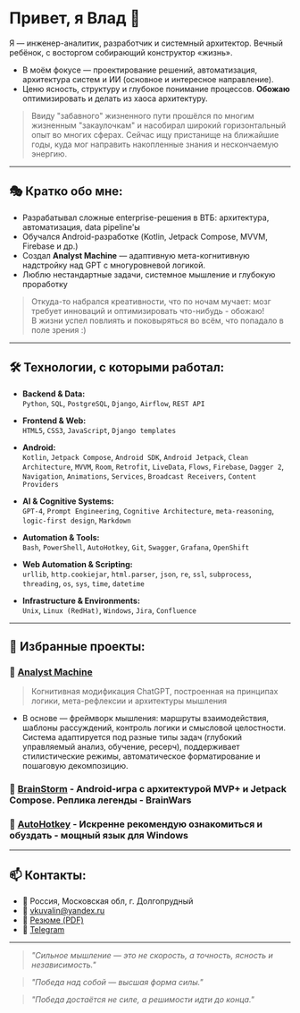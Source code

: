 # Привет, я Влад 👋

Я — инженер-аналитик, разработчик и системный архитектор. Вечный ребёнок, с восторгом собирающий конструктор «жизнь».
- В моём фокусе — проектирование решений, автоматизация, архитектура систем и ИИ (основное и интересное направление).  
- Ценю ясность, структуру и глубокое понимание процессов. **Обожаю** оптимизировать и делать из хаоса архитектуру.

> Ввиду "забавного" жизненного пути прошёлся по многим жизненным "закаулочкам" и насобирал широкий горизонтальный опыт во многих сферах.
> Сейчас ищу пристанище на ближайшие годы, куда мог направить накопленные знания и нескончаемую энергию.

---

## 🎭 Кратко обо мне:

- Разрабатывал сложные enterprise-решения в ВТБ: архитектура, автоматизация, data pipeline'ы
- Обучался Android-разработке (Kotlin, Jetpack Compose, MVVM, Firebase и др.)
- Создал **Analyst Machine** — адаптивную мета-когнитивную надстройку над GPT с многуровневой логикой.
- Люблю нестандартные задачи, системное мышление и глубокую проработку

> Откуда-то набрался креативности, что по ночам мучает: мозг требует инноваций и оптимизировать что-нибудь - обожаю!   
> В жизни успел повлиять и поковыряться во всём, что попадало в поле зрения :)

---

## 🛠️ Технологии, с которыми работал:

- **Backend & Data:**  
`Python`, `SQL`, `PostgreSQL`, `Django`, `Airflow`, `REST API`

- **Frontend & Web:**  
`HTML5`, `CSS3`, `JavaScript`, `Django templates`

- **Android:**  
`Kotlin`, `Jetpack Compose`, `Android SDK`, `Android Jetpack`, `Clean Architecture`,
`MVVM`, `Room`, `Retrofit`, `LiveData`, `Flows`, `Firebase`, `Dagger 2`, `Navigation`, `Animations`, `Services`, `Broadcast Receivers`, `Content Providers`

- **AI & Cognitive Systems:**  
`GPT-4`, `Prompt Engineering`, `Cognitive Architecture`, `meta-reasoning`, `logic-first design`, `Markdown`

- **Automation & Tools:**  
`Bash`, `PowerShell`, `AutoHotkey`, `Git`, `Swagger`, `Grafana`, `OpenShift`

- **Web Automation & Scripting:**  
`urllib`, `http.cookiejar`, `html.parser`, `json`, `re`, `ssl`,
`subprocess`, `threading`, `os`, `sys`, `time`, `datetime`

- **Infrastructure & Environments:**  
`Unix`, `Linux (RedHat)`, `Windows`,  `Jira`, `Confluence`


---

## 📌 Избранные проекты:

### 🤖 [Analyst Machine](https://github.com/Vkuvalin/Analyst-Machine)
> Когнитивная модификация ChatGPT, построенная на принципах логики, мета-рефлексии и архитектуры мышления  

- В основе — фреймворк мышления: маршруты взаимодействия, шаблоны рассуждений,
контроль логики и смысловой целостности. Система адаптируется под разные типы
задач (глубокий управляемый анализ, обучение, ресерч), поддерживает стилистические
режимы, автоматическое форматирование и пошаговую декомпозицию.

### 🧠 [BrainStorm](https://github.com/Vkuvalin/BrainStorm) - Android-игра с архитектурой MVP+ и Jetpack Compose. Реплика легенды - BrainWars
### 🧩 [AutoHotkey](https://github.com/Vkuvalin/AutoHotkey) - Искренне рекомендую ознакомиться и обуздать - мощный язык для Windows

---

## 📫 Контакты:

- 📍 Россия, Московская обл, г. Долгопрудный
- 📧 vkuvalin@yandex.ru
- 🔗 [Резюме (PDF)](https://hh.ru/applicant/resumes/view?resume_id=example)
- 🔗 [Telegram](https://t.me/steppz)

---

> _"Сильное мышление — это не скорость, а точность, ясность и независимость."_

> _"Победа над собой — высшая форма силы."_

> _"Победа достаётся не силе, а решимости идти до конца."_
